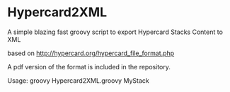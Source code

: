 Hypercard2XML
=============

A simple blazing fast groovy script to export Hypercard Stacks Content to XML

based on http://hypercard.org/hypercard_file_format.php

A pdf version of the format is included in the repository.

Usage: groovy Hypercard2XML.groovy MyStack 
